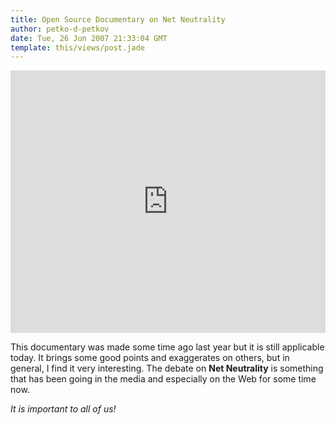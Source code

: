 ```yaml
---
title: Open Source Documentary on Net Neutrality
author: petko-d-petkov
date: Tue, 26 Jun 2007 21:33:04 GMT
template: this/views/post.jade
---
```


<iframe width="100%" height="420" src="http://www.youtube.com/embed/8rNg_FVaPek" frameborder="0" allowfullscreen></iframe>

This documentary was made some time ago last year but it is still applicable today. It brings some good points and exaggerates on others, but in general, I find it very interesting. The debate on **Net Neutrality** is something that has been going in the media and especially on the Web for some time now.

_It is important to all of us!_
